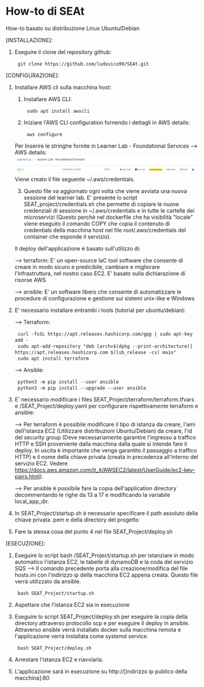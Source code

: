 # How-to di SEAt
How-to basato su distribuzione Linux Ubuntu/Debian

[INSTALLAZIONE]:

1) Eseguire il clone del repository github:

        git clone https://github.com/ludovico99/SEAt.git

[CONFIGURAZIONE]:

1) Installare AWS cli sulla macchina host:

    1) Installare AWS CLI:

            sudo apt install awscli

    2) Iniziare l'AWS CLI configuration fornendo i dettagli in AWS details:
    
            aws configure 

    Per Inserire le stringhe fornite in Learner Lab - Foundational Services --> AWS details:
    ![AWS details](/immagini/AWS_details.png)
    Viene creato il file seguente ~/.aws/credentials. 

    3) Questo file va aggiornato ogni volta che viene avviata una nuova sessione del learner lab.
    E' presente lo script SEAT_project/credentials.sh che permette di copiare le nuove credenziali di sessione in  ~/.aws/credentials e in tutte le cartelle dei microservizi (Questo perchè nel dockerfile che ha visibilità "locale" viene eseguito il comando COPY che copia il contenuto di credentials della macchina host nel file root/.aws/credentials del container che esponde il servizio). 

    Il deploy dell'applicazione è basato sull'utilizzo  di:

    --> terraform: E' un open-source IaC tool software che consente di creare in modo sicuro e predicibile, cambiare e migliorare l'infrastruttura, nel nostro caso EC2. E' basato sulla dichiarazione di risorse AWS 

    --> ansible: E' un software libero che consente di automatizzare le procedure di configurazione e gestione sui sistemi unix-like e Windows

2) E' necessario installare entrambi i tools (tutorial per ubuntu/debian):

    --> Terraform: 

        curl -fsSL https://apt.releases.hashicorp.com/gpg | sudo apt-key add -
        sudo apt-add-repository "deb [arch=$(dpkg --print-architecture)] https://apt.releases.hashicorp.com $(lsb_release -cs) main"
        sudo apt install terraform

    --> Ansible:

        python3 -m pip install --user ansible
        python3 -m pip install --upgrade --user ansible

 3) E' necessario modificare i files SEAT_Project/terraform/terraform.tfvars e /SEAT_Project/deploy.yaml per configurare rispettivamente terraform e ansible:

    --> Per terraform è possibile modificare il tipo di istanza da creare, l'ami dell'istanza EC2 (Utilizzare distribuzioni Ubuntu/Debian)  da creare, l'id del security group (Deve necessariamente garantire l'ingresso a traffico HTTP e SSH proveniente dalla macchina dalla quale si intende fare il deploy. In uscita è importante che venga garantito il passaggio a traffico HTTP) e il nome della chiave privata (creata in precedenza all'interno del servizio EC2. Vedere https://docs.aws.amazon.com/it_it/AWSEC2/latest/UserGuide/ec2-key-pairs.html).

    --> Per ansible è possibile fare la copia dell'application directory decommentando le righe da 13 a 17 e modificando la variabile local_app_dir. 

 4) In SEAT_Project/startup.sh è necessario specificare il path assoluto della chiave privata .pem e della directory del progetto

 5) Fare la stessa cosa del punto 4 nel file SEAT_Project/deploy.sh

[ESECUZIONE]:

1) Eseguire lo script bash /SEAT_Project/startup.sh per istanziare in modo automatico l'istanza EC2, le tabelle di dynamoDB e la coda del servizio SQS --> Il comando precedente porta alla creazione/modifica del file hosts.ini con l'indirizzo ip della macchina EC2 appena creata. Questo file verrà utilizzato da ansible.

        bash SEAT_Project/startup.sh

2) Aspettare che l'istanza EC2 sia in esecuzione 

3) Eseguire lo script SEAT_Project/deploy.sh per eseguire la copia della directory attraverso protocollo scp e per eseguire il deploy in ansible. Attraverso ansible verrà installato docker sulla macchina remota e l'applicazione verrà installata come systemd service.

        bash SEAT_Project/deploy.sh

4) Arrestare l'istanza EC2 e riavviarla. 

5) L'applicazione sarà in esecuzione su http://[indirizzo ip publico della macchina]:80



